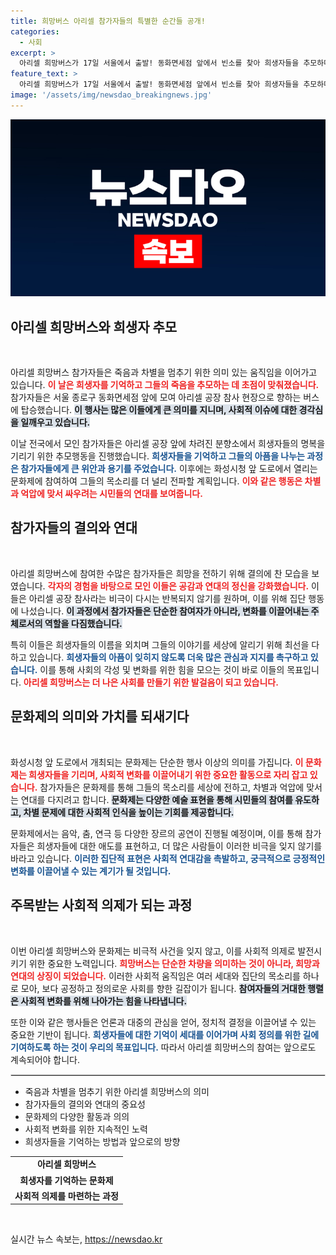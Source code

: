 ```yaml
---
title: 희망버스 아리셀 참가자들의 특별한 순간들 공개!
categories:
  - 사회
excerpt: >
  아리셀 희망버스가 17일 서울에서 출발! 동화면세점 앞에서 빈소를 찾아 희생자들을 추모하며 화성시청에서 문화제를 개최한다. 차별과 죽음을 멈추기 위한 이 특별한 여정에 당신도 함께하세요!
feature_text: >
  아리셀 희망버스가 17일 서울에서 출발! 동화면세점 앞에서 빈소를 찾아 희생자들을 추모하며 화성시청에서 문화제를 개최한다. 차별과 죽음을 멈추기 위한 이 특별한 여정에 당신도 함께하세요!
image: '/assets/img/newsdao_breakingnews.jpg'
---
```


<p><img src="/assets/img/newsdao_breakingnews.jpg" alt="koreaapp 속보" /></p>

<h2 data-ke-size="size26">아리셀 희망버스와 희생자 추모</h2>

<p data-ke-size="size16">&nbsp;</p>

<p>아리셀 희망버스 참가자들은 죽음과 차별을 멈추기 위한 의미 있는 움직임을 이어가고 있습니다. <b><span style="color: #ee2323;">이 날은 희생자를 기억하고 그들의 죽음을 추모하는 데 초점이 맞춰졌습니다.</span></b> 참가자들은 서울 종로구 동화면세점 앞에 모여 아리셀 공장 참사 현장으로 향하는 버스에 탑승했습니다. <b><span style="background-color: #21538527;">이 행사는 많은 이들에게 큰 의미를 지니며, 사회적 이슈에 대한 경각심을 일깨우고 있습니다.</span></b> </p>

<p>이날 전국에서 모인 참가자들은 아리셀 공장 앞에 차려진 분향소에서 희생자들의 명복을 기리기 위한 추모행동을 진행했습니다. <b><span style="color: #1a5490;">희생자들을 기억하고 그들의 아픔을 나누는 과정은 참가자들에게 큰 위안과 용기를 주었습니다.</span></b> 이후에는 화성시청 앞 도로에서 열리는 문화제에 참여하여 그들의 목소리를 더 널리 전파할 계획입니다. <b><span style="color: #ee2323;">이와 같은 행동은 차별과 억압에 맞서 싸우려는 시민들의 연대를 보여줍니다.</span></b></p>

<h2 data-ke-size="size26">참가자들의 결의와 연대</h2>

<p data-ke-size="size16">&nbsp;</p>

<p>아리셀 희망버스에 참여한 수많은 참가자들은 희망을 전하기 위해 결의에 찬 모습을 보였습니다. <b><span style="color: #ee2323;">각자의 경험을 바탕으로 모인 이들은 공감과 연대의 정신을 강화했습니다.</span></b> 이들은 아리셀 공장 참사라는 비극이 다시는 반복되지 않기를 원하며, 이를 위해 집단 행동에 나섰습니다. <b><span style="background-color: #21538527;">이 과정에서 참가자들은 단순한 참여자가 아니라, 변화를 이끌어내는 주체로서의 역할을 다짐했습니다.</span></b></p>

<p>특히 이들은 희생자들의 이름을 외치며 그들의 이야기를 세상에 알리기 위해 최선을 다하고 있습니다. <b><span style="color: #1a5490;">희생자들의 아픔이 잊히지 않도록 더욱 많은 관심과 지지를 촉구하고 있습니다.</span></b> 이를 통해 사회의 각성 및 변화를 위한 힘을 모으는 것이 바로 이들의 목표입니다. <b><span style="color: #ee2323;">아리셀 희망버스는 더 나은 사회를 만들기 위한 발걸음이 되고 있습니다.</span></b></p>

<h2 data-ke-size="size26">문화제의 의미와 가치를 되새기다</h2>

<p data-ke-size="size16">&nbsp;</p>

<p>화성시청 앞 도로에서 개최되는 문화제는 단순한 행사 이상의 의미를 가집니다. <b><span style="color: #ee2323;">이 문화제는 희생자들을 기리며, 사회적 변화를 이끌어내기 위한 중요한 활동으로 자리 잡고 있습니다.</span></b> 참가자들은 문화제를 통해 그들의 목소리를 세상에 전하고, 차별과 억압에 맞서는 연대를 다지려고 합니다. <b><span style="background-color: #21538527;">문화제는 다양한 예술 표현을 통해 시민들의 참여를 유도하고, 차별 문제에 대한 사회적 인식을 높이는 기회를 제공합니다.</span></b></p>

<p>문화제에서는 음악, 춤, 연극 등 다양한 장르의 공연이 진행될 예정이며, 이를 통해 참가자들은 희생자들에 대한 애도를 표현하고, 더 많은 사람들이 이러한 비극을 잊지 않기를 바라고 있습니다. <b><span style="color: #1a5490;">이러한 집단적 표현은 사회적 연대감을 촉발하고, 궁극적으로 긍정적인 변화를 이끌어낼 수 있는 계기가 될 것입니다.</span></b> </p>

<h2 data-ke-size="size26">주목받는 사회적 의제가 되는 과정</h2>

<p data-ke-size="size16">&nbsp;</p>

<p>이번 아리셀 희망버스와 문화제는 비극적 사건을 잊지 않고, 이를 사회적 의제로 발전시키기 위한 중요한 노력입니다. <b><span style="color: #ee2323;">희망버스는 단순한 차량을 의미하는 것이 아니라, 희망과 연대의 상징이 되었습니다.</span></b> 이러한 사회적 움직임은 여러 세대와 집단의 목소리를 하나로 모아, 보다 공정하고 정의로운 사회를 향한 길잡이가 됩니다. <b><span style="background-color: #21538527;">참여자들의 거대한 행렬은 사회적 변화를 위해 나아가는 힘을 나타냅니다.</span></b> </p>

<p>또한 이와 같은 행사들은 언론과 대중의 관심을 얻어, 정치적 결정을 이끌어낼 수 있는 중요한 기반이 됩니다. <b><span style="color: #1a5490;">희생자들에 대한 기억이 세대를 이어가며 사회 정의를 위한 길에 기여하도록 하는 것이 우리의 목표입니다.</span></b> 따라서 아리셀 희망버스의 참여는 앞으로도 계속되어야 합니다. </p>

<hr style="border: 1px solid #ddd;"/>

<ul>
    <li>죽음과 차별을 멈추기 위한 아리셀 희망버스의 의미</li>
    <li>참가자들의 결의와 연대의 중요성</li>
    <li>문화제의 다양한 활동과 의의</li>
    <li>사회적 변화를 위한 지속적인 노력</li>
    <li>희생자들을 기억하는 방법과 앞으로의 방향</li>
</ul>

<table style="width: 100%;">
    <tr>
        <td style="text-align: center; height: 17px;"><b>아리셀 희망버스</b></td>
    </tr>
    <tr>
        <td style="text-align: center; height: 17px;"><b>희생자를 기억하는 문화제</b></td>
    </tr>
    <tr>
        <td style="text-align: center; height: 17px;"><b>사회적 의제를 마련하는 과정</b></td>
    </tr>
</table>

<p data-ke-size="size16">&nbsp;</p>
실시간 뉴스 속보는, <a href="https://newsdao.kr" rel="dofollow">https://newsdao.kr</a>


